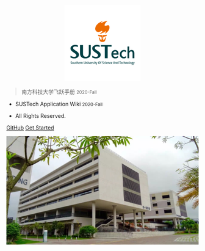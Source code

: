 <p align="center">
  <a href="https://sustech-application.github.io/2019-Fall">
    <img alt="docsify" src="src/_media/SUSTech_University_Logo.png" height="200">
  </a>
</p>

> <middle>南方科技大学飞跃手册</middle> <small>2020-Fall</small>

<!-- > SUSTech Application Wiki <small>2020-Fall</small> -->

- SUSTech Application Wiki <small>2020-Fall</small>

- All Rights Reserved.

[GitHub](https://github.com/SUSTech-Application/2020-Fall)
[Get Started](#南方科技大学飞跃手册-2020-Fall)

![](src/_media/bg.jpeg)
